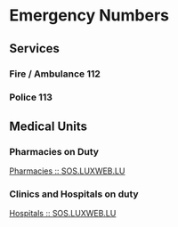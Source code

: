 # Emergency Numbers

## Services

### Fire / Ambulance    112

### Police    113

## Medical Units

### Pharmacies on Duty

[Pharmacies :: SOS.LUXWEB.LU](http://sos.luxweb.lu/en/duty-pharmacies)


### Clinics and Hospitals on duty 

[Hospitals :: SOS.LUXWEB.LU](http://sos.luxweb.lu/en/duty-hospital)
